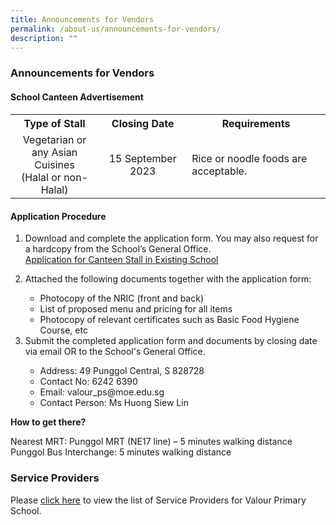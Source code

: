 ```yaml
---
title: Announcements for Vendors
permalink: /about-us/announcements-for-vendors/
description: ""
---
```

### Announcements for Vendors

#### School Canteen Advertisement

<table>
	<tbody>
	<tr>
		<th width="28%" style="text-align: center">Type of Stall</th>
		<th width="28%" style="text-align: center">Closing Date</th>
		<th width="44%" style="text-align: center">Requirements</th>
	</tr>
	<tr>
		<td width="28%" style="text-align: center">Vegetarian or any Asian Cuisines <br>(Halal or non-Halal)</td>
		<td width="28%" style="text-align: center">15 September 2023 </td>
		<td width="44%" style="text-align: left">Rice or noodle foods are acceptable.</td>
		</tr>
	<tr>
	</tr>
</tbody>
</table>

#### Application Procedure
<ol>
<li>Download and complete the application form. You may also request for a hardcopy from the School’s General Office.</li>
<a href="/files/Announcements%20for%20Vendors/Canteen/application%20for%20canteen%20stall%20in%20existing%20school.pdf">Application for Canteen Stall in Existing School</a>
	
<p>	
</p><li>Attached the following documents together with the application form:</li>
<ul>
	<li>Photocopy of the NRIC (front and back)</li>
	<li>List of proposed menu and pricing for all items</li>
	<li>Photocopy of relevant certificates such as Basic Food Hygiene Course, etc</li>
	</ul>
<li>Submit the completed application form and documents by closing date via email OR to the School's General Office.</li>
<ul>
	<li>Address: 49 Punggol Central, S 828728</li>
	<li>Contact No: 6242 6390</li>
	<li>Email: valour_ps@moe.edu.sg</li>
	<li>Contact Person: Ms Huong Siew Lin</li>
	</ul>
	</ol>

**How to get there?**

Nearest MRT: Punggol MRT (NE17 line) – 5 minutes walking distance<br>
Punggol Bus Interchange: 5 minutes walking distance


	
### Service Providers

Please [click here](/about-us/general-information/service-providers/) to view the list of Service Providers for Valour Primary School.